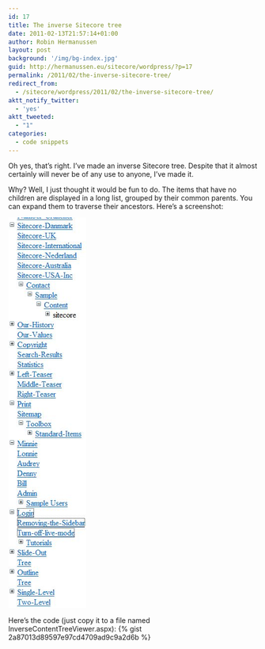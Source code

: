 ```yaml
---
id: 17
title: The inverse Sitecore tree
date: 2011-02-13T21:57:14+01:00
author: Robin Hermanussen
layout: post
background: '/img/bg-index.jpg'
guid: http://hermanussen.eu/sitecore/wordpress/?p=17
permalink: /2011/02/the-inverse-sitecore-tree/
redirect_from:
  - /sitecore/wordpress/2011/02/the-inverse-sitecore-tree/
aktt_notify_twitter:
  - 'yes'
aktt_tweeted:
  - "1"
categories:
  - code snippets
---
```

Oh yes, that&#8217;s right. I&#8217;ve made an inverse Sitecore tree. Despite that it almost certainly will never be of any use to anyone, I&#8217;ve made it.

Why? Well, I just thought it would be fun to do. The items that have no children are displayed in a long list, grouped by their common parents. You can expand them to traverse their ancestors. Here&#8217;s a screenshot:

<img class="alignnone" title="Inverse Sitecore tree" src="/wp-content/uploads/screenshot_inverse_sitecore_tree.JPG" alt="Inverse Sitecore tree" width="158" height="788" /> 

Here&#8217;s the code (just copy it to a file named InverseContentTreeViewer.aspx):
{% gist 2a87013d89597e97cd4709ad9c9a2d6b %}